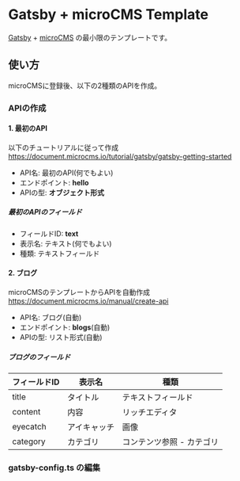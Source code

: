# Gatsby + microCMS Template

[Gatsby] + [microCMS] の最小限のテンプレートです。

## 使い方

microCMSに登録後、以下の2種類のAPIを作成。

### APIの作成

#### 1. 最初のAPI

以下のチュートリアルに従って作成  
<https://document.microcms.io/tutorial/gatsby/gatsby-getting-started>

- API名: 最初のAPI(何でもよい)
- エンドポイント: **hello**
- APIの型: **オブジェクト形式**

##### 最初のAPIのフィールド

- フィールドID: **text**
- 表示名: テキスト(何でもよい)
- 種類: テキストフィールド

#### 2. ブログ

microCMSのテンプレートからAPIを自動作成  
<https://document.microcms.io/manual/create-api>

- API名: ブログ(自動)
- エンドポイント: **blogs**(自動)
- APIの型: リスト形式(自動)

##### ブログのフィールド

| フィールドID | 表示名     | 種類                    |
|------------|-----------|------------------------|
| title      | タイトル    | テキストフィールド        |
| content    | 内容       | リッチエディタ           |
| eyecatch   | アイキャッチ | 画像                   |
| category   | カテゴリ    | コンテンツ参照 - カテゴリ |

### gatsby-config.ts の編集

```ts

```

[Gatsby]: https://www.gatsbyjs.com "Gatsby"
[microCMS]: https://microcms.io "microCMS"

